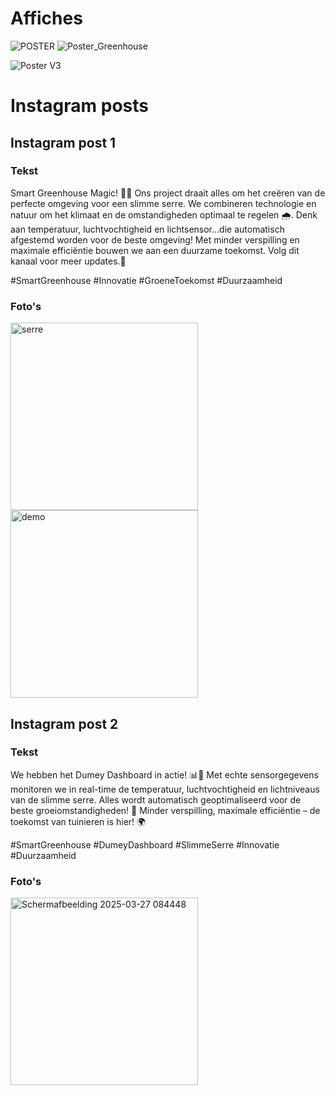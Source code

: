 # Affiches

![POSTER](https://github.com/user-attachments/assets/7bd776ab-65aa-49a4-9189-553abdd3c387)
![Poster_Greenhouse](https://github.com/user-attachments/assets/de889dc3-7b60-4f10-858e-e27d7f468a81)


![Poster V3](https://github.com/user-attachments/assets/34eaa290-13ab-4389-9311-ffae79a41bab)

# Instagram posts

## Instagram post 1

### Tekst
Smart Greenhouse Magic! 🌿💧
Ons project draait alles om het creëren van de perfecte omgeving voor een slimme serre. 
We combineren technologie en natuur om het klimaat en de omstandigheden optimaal te regelen 🌧️.
Denk aan temperatuur, luchtvochtigheid en lichtsensor…die automatisch afgestemd worden voor de beste omgeving!
Met minder verspilling en maximale efficiëntie bouwen we aan een duurzame toekomst. Volg dit kanaal voor meer updates.🌳

#SmartGreenhouse #Innovatie #GroeneToekomst #Duurzaamheid

### Foto's
<img src="https://github.com/user-attachments/assets/834e5758-c5ba-4658-806d-58f31af82722" style="width: 300px; height: auto;" alt="serre">
<img src="https://github.com/user-attachments/assets/c9db2914-5988-4a5d-a7b7-4690ed1cc75e" style="width: 300px; height: auto;" alt="demo">

## Instagram post 2

### Tekst
We hebben het Dumey Dashboard in actie! 📊🌱
Met echte sensorgegevens monitoren we in real-time de temperatuur, luchtvochtigheid en lichtniveaus van de slimme serre. Alles wordt automatisch geoptimaliseerd voor de beste groeiomstandigheden! 🌿
Minder verspilling, maximale efficiëntie – de toekomst van tuinieren is hier! 🌍

#SmartGreenhouse #DumeyDashboard #SlimmeSerre #Innovatie #Duurzaamheid

### Foto's
<img src="https://github.com/user-attachments/assets/d532ef3c-99ca-4628-8f75-9adbeda53eaa" style="width: 300px; height: auto;" alt="Schermafbeelding 2025-03-27 084448">

